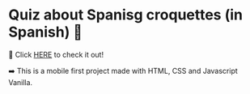 # Quiz about Spanisg croquettes (in Spanish) 📸
<p>🔗 Click <a href="[https://airin181.github.io/07_web-personal/](https://airin181.github.io/quiz-croquetas/)">HERE</a> to check it out!</p>

<p>➡️ This is a mobile first project made with HTML, CSS and Javascript Vanilla. </p>
